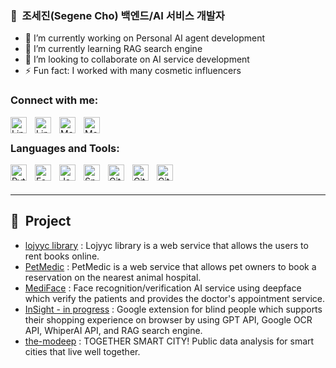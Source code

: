 ### 🐺&nbsp;&nbsp;조세진(Segene Cho) 백엔드/AI 서비스 개발자

- 🔭 I’m currently working on Personal AI agent development
- 🌱 I’m currently learning RAG search engine
- 👯 I’m looking to collaborate on AI service development
- ⚡ Fun fact: I worked with many cosmetic influencers

### Connect with me:

[<img align="left" alt="LinkedIn" src="./img/linkedin-light.svg" height="26px" style="padding-right:10px;" />](https://linkedin.com/in/segene-cho/#gh-light-mode-only)
[<img align="left" alt="LinkedIn" src="./img/linkedin-dark.svg" height="26px" style="padding-right:10px;" />](https://linkedin.com/in/segene-cho/#gh-dark-mode-only)

[<img align="left" alt="Mail" src="./img/email-light.svg" height="26px" style="padding-right:10px;">](mailto:segene99@gmail.com#gh-dark-mode-only)
[<img align="left" alt="Mail" src="./img/email-dark.svg" height="26px" style="padding-right:10px;">](mailto:segene99@gmail.com#gh-light-mode-only)
<br>

### Languages and Tools:

<img align="left" alt="Python" width="26px" src="https://cdn.jsdelivr.net/gh/devicons/devicon/icons/python/python-original.svg" style="padding-right:10px;" />
<img align="left" alt="FastAPI" width="26px" src="https://cdn.jsdelivr.net/gh/devicons/devicon/icons/fastapi/fastapi-original.svg" style="padding-right:10px;" />
<img align="left" alt="Java" width="26px" src="https://cdn.jsdelivr.net/gh/devicons/devicon/icons/java/java-original.svg" style="padding-right:10px;" />
<img align="left" alt="Spring" width="26px" src="https://cdn.jsdelivr.net/gh/devicons/devicon/icons/spring/spring-original.svg" style="padding-right:10px;" />

<img align="left" alt="Git" width="26px" src="https://cdn.jsdelivr.net/gh/devicons/devicon/icons/git/git-original.svg" style="padding-right:10px;" />

[<img align="left" alt="GitHub" src="https://user-images.githubusercontent.com/3369400/139447912-e0f43f33-6d9f-45f8-be46-2df5bbc91289.png" width="26px" style="padding-right:10px;" />](https://github.com/cv-jaeha#gh-dark-mode-only)

[<img align="left" alt="GitHub" width="26px" src="https://user-images.githubusercontent.com/3369400/139448065-39a229ba-4b06-434b-bc67-616e2ed80c8f.png" style="padding-right:10px;" />](https://github.com/cv-jaeha#gh-light-mode-only)

<br />
<br />

---

## 🦾&nbsp;&nbsp;Project

<!-- Project:START -->

- [lojyyc library](https://github.com/segene99/lojyyc) : Lojyyc library is a web service that allows the users to rent books online.
- [PetMedic](https://github.com/segene99/petmedic) : PetMedic is a web service that allows pet owners to book a reservation on the nearest animal hospital.
- [MediFace](https://github.com/segene99/MediFace) : Face recognition/verification AI service using deepface which verify the patients and provides the doctor's appointment service.
- [InSight - in progress](https://github.com/segene99/insight) : Google extension for blind people which supports their shopping experience on browser by using GPT API, Google OCR API, WhiperAI API, and RAG search engine.
- [the-modeep](https://github.com/cv-jaeha) : TOGETHER SMART CITY! Public data analysis for smart cities that live well together.
<!-- Project:END -->
